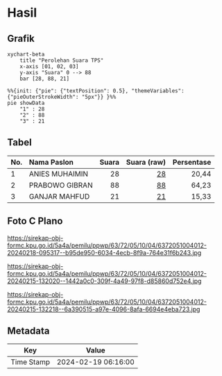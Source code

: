 # Hasil

## Grafik

```mermaid
xychart-beta
    title "Perolehan Suara TPS"
    x-axis [01, 02, 03]
    y-axis "Suara" 0 --> 88
    bar [28, 88, 21]
```

```mermaid
%%{init: {"pie": {"textPosition": 0.5}, "themeVariables": {"pieOuterStrokeWidth": "5px"}} }%%
pie showData
    "1" : 28
    "2" : 88
    "3" : 21
```

## Tabel

| No. | Nama Paslon    | Suara | Suara (raw) | Persentase |
|:--- |:-------------- | -----:| -----------:| ----------:|
| 1   | ANIES MUHAIMIN | 28    | [28][p-1]   | 20,44      |
| 2   | PRABOWO GIBRAN | 88    | [88][p-2]   | 64,23      |
| 3   | GANJAR MAHFUD  | 21    | [21][p-3]   | 15,33      |


[p-1]: https://github.com/gigit-pemilu/pemilu-2024/blob/main/pilpres/hitung-suara/sub/63-kalimantan-selatan/sub/72-kota-banjarbaru/sub/05-banjarbaru-selatan/sub/1004-guntung-paikat/sub/012-tps/sub/paslon-1.txt
[p-2]: https://github.com/gigit-pemilu/pemilu-2024/blob/main/pilpres/hitung-suara/sub/63-kalimantan-selatan/sub/72-kota-banjarbaru/sub/05-banjarbaru-selatan/sub/1004-guntung-paikat/sub/012-tps/sub/paslon-2.txt
[p-3]: https://github.com/gigit-pemilu/pemilu-2024/blob/main/pilpres/hitung-suara/sub/63-kalimantan-selatan/sub/72-kota-banjarbaru/sub/05-banjarbaru-selatan/sub/1004-guntung-paikat/sub/012-tps/sub/paslon-3.txt

## Foto C Plano

https://sirekap-obj-formc.kpu.go.id/5a4a/pemilu/ppwp/63/72/05/10/04/6372051004012-20240218-095317--b95de950-6034-4ecb-8f9a-764e31f6b243.jpg

https://sirekap-obj-formc.kpu.go.id/5a4a/pemilu/ppwp/63/72/05/10/04/6372051004012-20240215-132020--1442a0c0-309f-4a49-97f8-d85860d752e4.jpg

https://sirekap-obj-formc.kpu.go.id/5a4a/pemilu/ppwp/63/72/05/10/04/6372051004012-20240215-132218--6a390515-a97e-4096-8afa-6694e4eba723.jpg


## Metadata

| Key        | Value               |
| ---------- | ------------------- |
| Time Stamp | 2024-02-19 06:16:00 |



